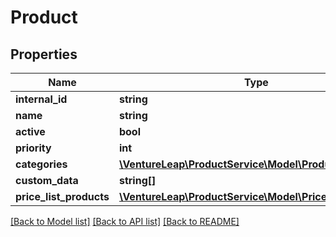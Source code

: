 # Product

## Properties
Name | Type | Description | Notes
------------ | ------------- | ------------- | -------------
**internal_id** | **string** |  | [optional] 
**name** | **string** |  | 
**active** | **bool** |  | [optional] 
**priority** | **int** |  | [optional] 
**categories** | [**\VentureLeap\ProductService\Model\ProductCategory[]**](ProductCategory.md) |  | [optional] 
**custom_data** | **string[]** |  | [optional] 
**price_list_products** | [**\VentureLeap\ProductService\Model\PriceListProduct[]**](PriceListProduct.md) |  | [optional] 

[[Back to Model list]](../../README.md#documentation-for-models) [[Back to API list]](../../README.md#documentation-for-api-endpoints) [[Back to README]](../../README.md)

